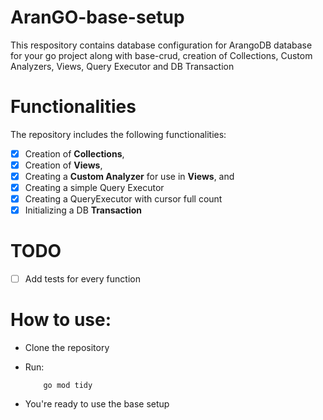 # AranGO-base-setup
This respository contains database configuration for ArangoDB database for your go project along with base-crud, creation of Collections, Custom Analyzers, Views, Query Executor and DB Transaction

# Functionalities
The repository includes the following functionalities:
- [x] Creation of **Collections**,
- [x] Creation of **Views**,
- [x] Creating a **Custom Analyzer** for use in **Views**, and 
- [x] Creating a simple Query Executor
- [x] Creating a QueryExecutor with cursor full count
- [x] Initializing a DB **Transaction**

# TODO
- [ ] Add tests for every function

# How to use:
- Clone the repository
- Run:

          go mod tidy
- You're ready to use the base setup
